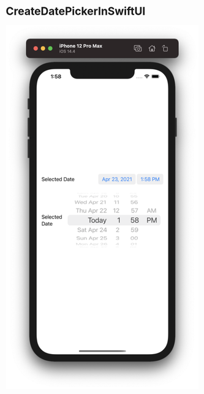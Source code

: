# CreateDatePickerInSwiftUI
![](https://github.com/ram4ik/CreateDatePickerInSwiftUI/blob/main/DatePickerInSwiftUI/Assets.xcassets/Screenshot%202021-04-23%20at%2013.58.50.imageset/Screenshot%202021-04-23%20at%2013.58.50.png)
